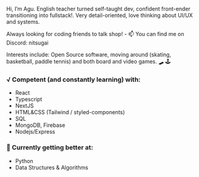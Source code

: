 Hi, I’m Agu. English teacher turned self-taught dev, confident front-ender transitioning into fullstack!. Very detail-oriented, love thinking about UI/UX and systems.

Always looking for coding friends to talk shop! - 📫 You can find me on Discord: nitsugai

Interests include: Open Source software, moving around (skating, basketball, paddle tennis) and both board and video games. 🛹 🕹️


### √ Competent (and constantly learning) with:
  - React
  - Typescript
  - NextJS
  - HTML&CSS (Tailwind / styled-components)
  - SQL
  - MongoDB, Firebase
  - Nodejs/Express

### 📝 Currently getting better at: 
  - Python
  - Data Structures & Algorithms






<!---
jinitsuga/jinitsuga is a ✨ special ✨ repository because its `README.md` (this file) appears on your GitHub profile.
You can click the Preview link to take a look at your changes.
--->
